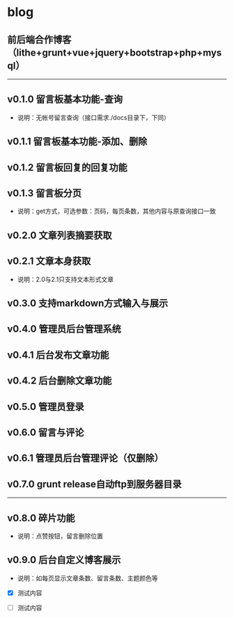 # blog
## 前后端合作博客（lithe+grunt+vue+jquery+bootstrap+php+mysql）
***
## v0.1.0 留言板基本功能-查询
* 说明：无帐号留言查询（接口需求./docs目录下，下同）
## v0.1.1 留言板基本功能-添加、删除
## v0.1.2 留言板回复的回复功能
## v0.1.3 留言板分页
* 说明：get方式，可选参数：页码，每页条数，其他内容与原查询接口一致
## v0.2.0 文章列表摘要获取
## v0.2.1 文章本身获取
* 说明：2.0与2.1只支持文本形式文章
## v0.3.0 支持markdown方式输入与展示
## v0.4.0 管理员后台管理系统
## v0.4.1 后台发布文章功能
## v0.4.2 后台删除文章功能
## v0.5.0 管理员登录
## v0.6.0 留言与评论
## v0.6.1 管理员后台管理评论（仅删除）
## v0.7.0 grunt release自动ftp到服务器目录
-------------------------------
## v0.8.0 碎片功能
* 说明：点赞按钮，留言删除位置
## v0.9.0 后台自定义博客展示
* 说明：如每页显示文章条数、留言条数、主题颜色等

- [x] 测试内容
- [ ] 测试内容


